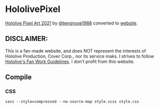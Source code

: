 # HololivePixel

[Hololive Pixel Art 2021](https://twitter.com/tengnose1988/status/1356844250432856069) by [@tengnose1988](https://twitter.com/tengnose1988) converted to [website](https://hrazak.github.io/hololivePixel/).

## DISCLAIMER:

This is a fan-made website, and does NOT represent the interests of Hololive Production, Cover Corp., nor its service maks. I strives to follow [Hololive's Fan Work Guidelines](https://en.hololive.tv/terms). I don't profit from this website.

## Compile

### CSS

```Shell
sass --style=compressed --no-source-map style.scss style.css
```
